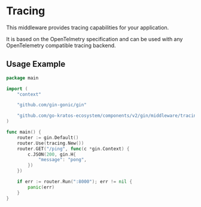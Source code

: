 # Tracing

This middleware provides tracing capabilities for your application. 

It is based on the OpenTelmetry specification and can be used with any OpenTelemetry compatible tracing backend.

## Usage Example

```go
package main

import (
	"context"

	"github.com/gin-gonic/gin"

	"github.com/go-kratos-ecosystem/components/v2/gin/middleware/tracing"
)

func main() {
	router := gin.Default()
	router.Use(tracing.New())
	router.GET("/ping", func(c *gin.Context) {
		c.JSON(200, gin.H{
			"message": "pong",
		})
	})

	if err := router.Run(":8000"); err != nil {
		panic(err)
	}
}
```